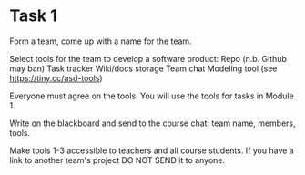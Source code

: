 # Task 1  

Form a team, come up with a name for the team.

Select tools for the team to develop a software product:
Repo (n.b. Github may ban)
Task tracker 
Wiki/docs storage
Team chat
Modeling tool (see https://tiny.cc/asd-tools)

Everyone must agree on the tools. You will use the tools for tasks in Module 1.

Write on the blackboard and send to the course chat: team name, members, tools.

Make tools 1-3 accessible to teachers and all course students. If you have a link to another team's project DO NOT SEND it to anyone.
